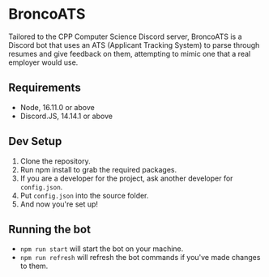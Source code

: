 # BroncoATS
Tailored to the CPP Computer Science Discord server, BroncoATS is a Discord bot that uses an ATS (Applicant Tracking System) to parse through resumes and give feedback on them, attempting to mimic one that a real employer would use.
## Requirements
- Node, 16.11.0 or above
- Discord.JS, 14.14.1 or above
## Dev Setup
1. Clone the repository.
2. Run npm install to grab the required packages.
3. If you are a developer for the project, ask another developer for `config.json`.
4. Put `config.json` into the source folder.
5. And now you're set up!
## Running the bot
- `npm run start` will start the bot on your machine.
- `npm run refresh` will refresh the bot commands if you've made changes to them.
